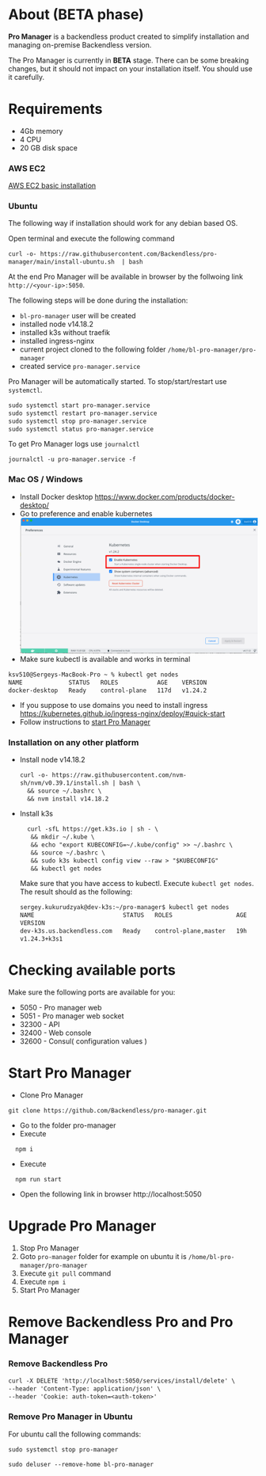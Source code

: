 # About (BETA phase)
**Pro Manager** is a backendless product created to simplify installation and managing on-premise Backendless version.

The Pro Manager is currently in **BETA** stage. There can be some breaking changes, but it should not impact on your installation itself. You should use it carefully. 

# Requirements
- 4Gb memory
- 4 CPU
- 20 GB disk space

### AWS EC2
[AWS EC2 basic installation](./Doc/aws-ec2-basic.md)

### Ubuntu
The following way if installation should work for any debian based OS.

Open terminal and execute the following command
```
curl -o- https://raw.githubusercontent.com/Backendless/pro-manager/main/install-ubuntu.sh  | bash
```
At the end Pro Manager will be available in browser by the follwoing link `http://<your-ip>:5050`.

The following steps will be done during the installation:
- `bl-pro-manager` user will be created
- installed node v14.18.2
- installed k3s without traefik
- installed ingress-nginx
- current project cloned to the following folder `/home/bl-pro-manager/pro-manager`
- created service `pro-manager.service`

Pro Manager will be automatically started. To stop/start/restart use `systemctl`.
```
sudo systemctl start pro-manager.service
sudo systemctl restart pro-manager.service
sudo systemctl stop pro-manager.service
sudo systemctl status pro-manager.service
```

To get Pro Manager logs use `journalctl` 
```
journalctl -u pro-manager.service -f
```


### Mac OS / Windows 
- Install Docker desktop https://www.docker.com/products/docker-desktop/
- Go to preference and enable kubernetes ![img_1.png](Doc/img/mac-os-enable-k8s.png)
- Make sure kubectl is available and works in terminal
```
ksv510@Sergeys-MacBook-Pro ~ % kubectl get nodes
NAME             STATUS   ROLES           AGE    VERSION
docker-desktop   Ready    control-plane   117d   v1.24.2
```
- If you suppose to use domains you need to install ingress https://kubernetes.github.io/ingress-nginx/deploy/#quick-start
- Follow instructions to [start Pro Manager](#start-pro-manager) 

### Installation on any other platform

- Install node v14.18.2
  ```
  curl -o- https://raw.githubusercontent.com/nvm-sh/nvm/v0.39.1/install.sh | bash \
    && source ~/.bashrc \
    && nvm install v14.18.2
  ```
- Install k3s 
  ```
    curl -sfL https://get.k3s.io | sh - \
     && mkdir ~/.kube \
     && echo "export KUBECONFIG=~/.kube/config" >> ~/.bashrc \
     && source ~/.bashrc \
     && sudo k3s kubectl config view --raw > "$KUBECONFIG"
     && kubectl get nodes
    ```
  Make sure that you have access to kubectl. Execute `kubectl get nodes`. The result should as the following:
    ```
    sergey.kukurudzyak@dev-k3s:~/pro-manager$ kubectl get nodes
    NAME                         STATUS   ROLES                  AGE   VERSION
    dev-k3s.us.backendless.com   Ready    control-plane,master   19h   v1.24.3+k3s1
    ```
# Checking available ports  
Make sure the following ports are available for you:

- 5050  - Pro manager web
- 5051  - Pro manager web socket
- 32300 - API
- 32400 - Web console
- 32600 - Consul( configuration values )

# Start Pro Manager
- Clone Pro Manager
```
git clone https://github.com/Backendless/pro-manager.git
```
- Go to the folder pro-manager
- Execute 
```
  npm i
  ```
- Execute 
```
  npm run start
  ```
- Open the following link in browser http://localhost:5050

# Upgrade Pro Manager
1. Stop Pro Manager
2. Goto `pro-manager` folder for example on ubuntu it is `/home/bl-pro-manager/pro-manager`
3. Execute `git pull` command
4. Execute `npm i`
5. Start Pro Manager

# Remove Backendless Pro and Pro Manager
### Remove Backendless Pro
```
curl -X DELETE 'http://localhost:5050/services/install/delete' \
--header 'Content-Type: application/json' \
--header 'Cookie: auth-token=<auth-token>'
```
### Remove Pro Manager in Ubuntu
For ubuntu call the following commands:
```
sudo systemctl stop pro-manager
```
```
sudo deluser --remove-home bl-pro-manager
```
